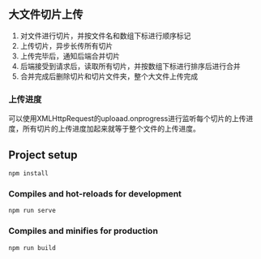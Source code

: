 ## 大文件切片上传

1. 对文件进行切片，并按文件名和数组下标进行顺序标记
2. 上传切片，异步长传所有切片
3. 上传完毕后，通知后端合并切片
4. 后端接受到请求后，读取所有切片，并按数组下标进行排序后进行合并
5. 合并完成后删除切片和切片文件夹，整个大文件上传完成

### 上传进度
可以使用XMLHttpRequest的uploaad.onprogress进行监听每个切片的上传进度，所有切片的上传进度加起来就等于整个文件的上传进度。

## Project setup
```
npm install
```

### Compiles and hot-reloads for development
```
npm run serve
```

### Compiles and minifies for production
```
npm run build
```
